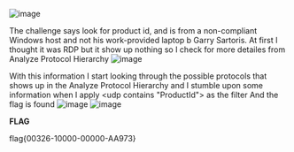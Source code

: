 ![image](https://github.com/user-attachments/assets/270c9db9-9e45-449f-8bd6-f53845634bf7)

The challenge says look for product id, and is from a non-compliant Windows host and not his work-provided laptop b Garry Sartoris. 
At first I thought it was RDP but it show up nothing so I check for more detailes from Analyze Protocol Hierarchy
![image](https://github.com/user-attachments/assets/f42fc557-90cc-4d3c-b11f-ad1f6fd071c8)

With this information I start looking through the possible protocols that shows up in the Analyze Protocol Hierarchy and I stumble upon some information when I apply <udp contains "ProductId"> as the filter
And the flag is found
![image](https://github.com/user-attachments/assets/16e5085e-98e6-4626-9994-fde59e0315ff)
![image](https://github.com/user-attachments/assets/68b7b1ee-70a3-48cc-9cb7-d93b924f5d92)

**FLAG**

flag{00326-10000-00000-AA973}
